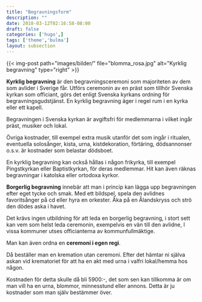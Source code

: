 ```yaml
---
title: "Begravningsform"
description: ""
date: 2018-03-12T02:16:58-08:00
draft: false
categories: ['hugo',]
tags: ['theme','bulma']
layout: subsection
---
```



{{< img-post
    path="images/bilder/" file="blomma_rosa.jpg"
    alt="Kyrklig begravning" type="right" >}}

**Kyrklig begravning** är den begravningsceremoni som majoriteten av dem som avlider i Sverige får. Utförs ceremonin av en präst som tillhör Svenska kyrkan som officiant, görs det enligt Svenska kyrkans ordning för begravningsgudstjänst. En kyrklig begravning äger i regel rum i en kyrka eller ett kapell.

Begravningen i Svenska kyrkan är avgiftsfri för medlemmarna i vilket ingår präst, musiker och lokal.

Övriga kostnader, till exempel extra musik utanför det som ingår i ritualen, eventuella solosånger, kista, urna, kistdekoration, förtäring, dödsannonser o.s.v. är kostnader som belastar dödsboet.

En kyrklig begravning kan också hållas i någon frikyrka, till exempel Pingstkyrkan eller Baptistkyrkan, för deras medlemmar. Hit kan även räknas begravningar i katolska eller ortodoxa kyrkor.

**Borgerlig begravning** innebär att man i princip kan lägga upp begravningen efter eget tycke och smak. Med ett bildspel, spela den avlidnes favoritsånger på cd eller hyra en orkester. Åka på en Ålandskryss och strö den dödes aska i havet.

Det krävs ingen utbildning för att leda en borgerlig begravning, i stort sett kan vem som helst leda ceremonin, exempelvis en vän till den avlidne, I vissa kommuner utses officianterna av kommunfullmäktige.

Man kan även ordna en **ceremoni i egen regi**.

Då beställer man en kremation utan ceremoni. Efter det hämtar ni själva askan vid krematoriet för att ha en akt med urna i valfri lokal/hemma hos någon.

Kostnaden för detta skulle då bli 5900:-, det som sen kan tillkomma är om man vill ha en urna, blommor, minnesstund eller annons.  Detta är ju kostnader som man själv bestämmer över.
